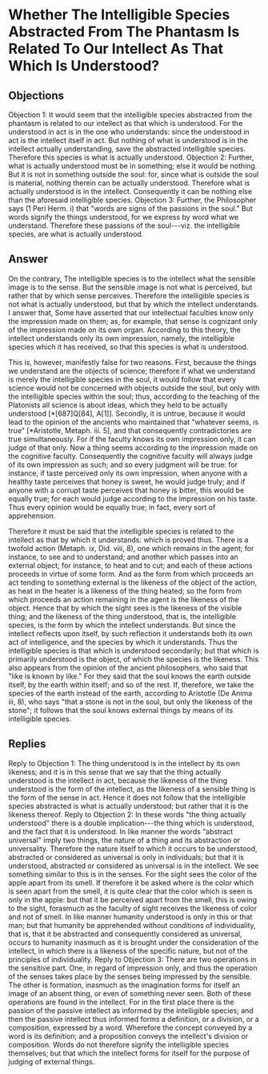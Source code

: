 # Whether The Intelligible Species Abstracted From The Phantasm Is Related To Our Intellect As That Which Is Understood?
## Objections
Objection 1: It would seem that the intelligible species abstracted from the phantasm is related to our intellect as that which is understood. For the understood in act is in the one who understands: since the understood in act is the intellect itself in act. But nothing of what is understood is in the intellect actually understanding, save the abstracted intelligible species. Therefore this species is what is actually understood.
Objection 2: Further, what is actually understood must be in something; else it would be nothing. But it is not in something outside the soul: for, since what is outside the soul is material, nothing therein can be actually understood. Therefore what is actually understood is in the intellect. Consequently it can be nothing else than the aforesaid intelligible species.
Objection 3: Further, the Philosopher says (1 Peri Herm. i) that "words are signs of the passions in the soul." But words signify the things understood, for we express by word what we understand. Therefore these passions of the soul---viz. the intelligible species, are what is actually understood.
## Answer
On the contrary, The intelligible species is to the intellect what the sensible image is to the sense. But the sensible image is not what is perceived, but rather that by which sense perceives. Therefore the intelligible species is not what is actually understood, but that by which the intellect understands.
I answer that, Some have asserted that our intellectual faculties know only the impression made on them; as, for example, that sense is cognizant only of the impression made on its own organ. According to this theory, the intellect understands only its own impression, namely, the intelligible species which it has received, so that this species is what is understood.

This is, however, manifestly false for two reasons. First, because the things we understand are the objects of science; therefore if what we understand is merely the intelligible species in the soul, it would follow that every science would not be concerned with objects outside the soul, but only with the intelligible species within the soul; thus, according to the teaching of the Platonists all science is about ideas, which they held to be actually understood [*[687]Q[84], A[1]]. Secondly, it is untrue, because it would lead to the opinion of the ancients who maintained that "whatever seems, is true" [*Aristotle, Metaph. iii. 5], and that consequently contradictories are true simultaneously. For if the faculty knows its own impression only, it can judge of that only. Now a thing seems according to the impression made on the cognitive faculty. Consequently the cognitive faculty will always judge of its own impression as such; and so every judgment will be true: for instance, if taste perceived only its own impression, when anyone with a healthy taste perceives that honey is sweet, he would judge truly; and if anyone with a corrupt taste perceives that honey is bitter, this would be equally true; for each would judge according to the impression on his taste. Thus every opinion would be equally true; in fact, every sort of apprehension.

Therefore it must be said that the intelligible species is related to the intellect as that by which it understands: which is proved thus. There is a twofold action (Metaph. ix, Did. viii, 8), one which remains in the agent; for instance, to see and to understand; and another which passes into an external object; for instance, to heat and to cut; and each of these actions proceeds in virtue of some form. And as the form from which proceeds an act tending to something external is the likeness of the object of the action, as heat in the heater is a likeness of the thing heated; so the form from which proceeds an action remaining in the agent is the likeness of the object. Hence that by which the sight sees is the likeness of the visible thing; and the likeness of the thing understood, that is, the intelligible species, is the form by which the intellect understands. But since the intellect reflects upon itself, by such reflection it understands both its own act of intelligence, and the species by which it understands. Thus the intelligible species is that which is understood secondarily; but that which is primarily understood is the object, of which the species is the likeness. This also appears from the opinion of the ancient philosophers, who said that "like is known by like." For they said that the soul knows the earth outside itself, by the earth within itself; and so of the rest. If, therefore, we take the species of the earth instead of the earth, according to Aristotle (De Anima iii, 8), who says "that a stone is not in the soul, but only the likeness of the stone"; it follows that the soul knows external things by means of its intelligible species.
## Replies
Reply to Objection 1: The thing understood is in the intellect by its own likeness; and it is in this sense that we say that the thing actually understood is the intellect in act, because the likeness of the thing understood is the form of the intellect, as the likeness of a sensible thing is the form of the sense in act. Hence it does not follow that the intelligible species abstracted is what is actually understood; but rather that it is the likeness thereof.
Reply to Objection 2: In these words "the thing actually understood" there is a double implication---the thing which is understood, and the fact that it is understood. In like manner the words "abstract universal" imply two things, the nature of a thing and its abstraction or universality. Therefore the nature itself to which it occurs to be understood, abstracted or considered as universal is only in individuals; but that it is understood, abstracted or considered as universal is in the intellect. We see something similar to this is in the senses. For the sight sees the color of the apple apart from its smell. If therefore it be asked where is the color which is seen apart from the smell, it is quite clear that the color which is seen is only in the apple: but that it be perceived apart from the smell, this is owing to the sight, forasmuch as the faculty of sight receives the likeness of color and not of smell. In like manner humanity understood is only in this or that man; but that humanity be apprehended without conditions of individuality, that is, that it be abstracted and consequently considered as universal, occurs to humanity inasmuch as it is brought under the consideration of the intellect, in which there is a likeness of the specific nature, but not of the principles of individuality.
Reply to Objection 3: There are two operations in the sensitive part. One, in regard of impression only, and thus the operation of the senses takes place by the senses being impressed by the sensible. The other is formation, inasmuch as the imagination forms for itself an image of an absent thing, or even of something never seen. Both of these operations are found in the intellect. For in the first place there is the passion of the passive intellect as informed by the intelligible species; and then the passive intellect thus informed forms a definition, or a division, or a composition, expressed by a word. Wherefore the concept conveyed by a word is its definition; and a proposition conveys the intellect's division or composition. Words do not therefore signify the intelligible species themselves; but that which the intellect forms for itself for the purpose of judging of external things.